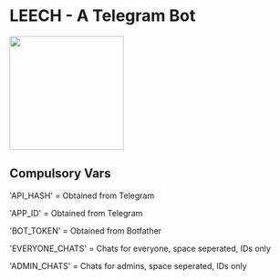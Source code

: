 # LEECH - A Telegram Bot


<p><a href="https://heroku.com/deploy?template=https://github.com/aaryanmishra/leechbot"> <img src="https://img.shields.io/badge/Deploy%20To%20Heroku-blueviolet?style=for-the-badge&logo=heroku" width="200""/></a></p>

  
  ## Compulsory Vars
  
'API_HASH' = Obtained from Telegram 

'APP_ID' = Obtained from Telegram

'BOT_TOKEN' = Obtained from Botfather
  
'EVERYONE_CHATS' = Chats for everyone, space seperated, IDs only
  
'ADMIN_CHATS' = Chats for admins, space seperated, IDs only

